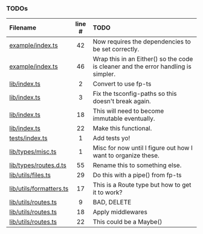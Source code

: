 ### TODOs
| Filename | line # | TODO
|:------|:------:|:------
| [example/index.ts](example/index.ts#L42) | 42 | Now requires the dependencies to be set correctly.
| [example/index.ts](example/index.ts#L46) | 46 | Wrap this in an Either() so the code is cleaner and the error handling is simpler.
| [lib/index.ts](lib/index.ts#L2) | 2 | Convert to use fp-ts
| [lib/index.ts](lib/index.ts#L3) | 3 | Fix the tsconfig-paths so this doesn't break again.
| [lib/index.ts](lib/index.ts#L18) | 18 | This will need to become immutable eventually.
| [lib/index.ts](lib/index.ts#L22) | 22 | Make this functional.
| [tests/index.ts](tests/index.ts#L1) | 1 | Add tests yo!
| [lib/types/misc.ts](lib/types/misc.ts#L1) | 1 | Misc for now until I figure out how I want to organize these.
| [lib/types/routes.d.ts](lib/types/routes.d.ts#L55) | 55 | Rename this to something else.
| [lib/utils/files.ts](lib/utils/files.ts#L29) | 29 | Do this with a pipe() from fp-ts
| [lib/utils/formatters.ts](lib/utils/formatters.ts#L17) | 17 | This is a Route<T> type but how to get it to work?
| [lib/utils/routes.ts](lib/utils/routes.ts#L9) | 9 | BAD, DELETE
| [lib/utils/routes.ts](lib/utils/routes.ts#L18) | 18 | Apply middlewares
| [lib/utils/routes.ts](lib/utils/routes.ts#L22) | 22 | This could be a Maybe()
